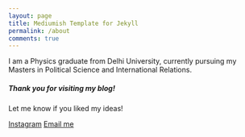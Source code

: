 ```yaml
---
layout: page
title: Mediumish Template for Jekyll
permalink: /about
comments: true
---
```


<div class="row justify-content-between">
<div class="col-md-8 pr-5">

<p>I am a Physics graduate from Delhi University, currently pursuing my Masters in Political Science and International Relations.</p>

</div>

<div class="col-md-4">

<div class="sticky-top sticky-top-80">
<h5>Thank you for visiting my blog!</h5>

<p>Let me know if you liked my ideas!</p>

<a target="_blank" href="[https://www.wowthemes.net/donate/](https://www.instagram.com/drishtikal_hans/)" class="btn btn-danger">Instagram</a> <a target="_blank" href="mailto:dk23drishti@gmail.com" class="btn btn-warning">Email me</a>

</div>
</div>
</div>
